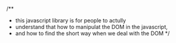 /**
 *  this javascript library is for people to actully
 *  understand that how to manipulat the DOM in the javascript,
 *  and how to find the short way when we deal with the DOM
 */
